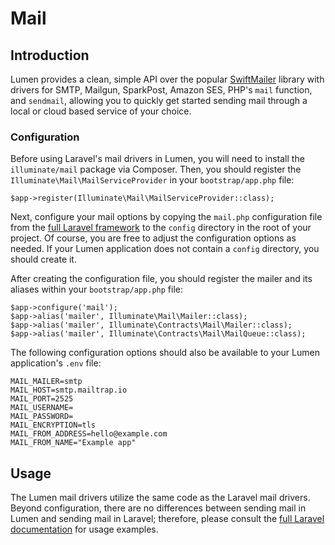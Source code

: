 # Mail

## Introduction

Lumen provides a clean, simple API over the popular [SwiftMailer](https://swiftmailer.symfony.com/) library with drivers for SMTP, Mailgun, SparkPost, Amazon SES, PHP's `mail` function, and `sendmail`, allowing you to quickly get started sending mail through a local or cloud based service of your choice.

### Configuration

Before using Laravel's mail drivers in Lumen, you will need to install the `illuminate/mail` package via Composer. Then, you should register the `Illuminate\Mail\MailServiceProvider` in your `bootstrap/app.php` file:

    $app->register(Illuminate\Mail\MailServiceProvider::class);

Next, configure your mail options by copying the `mail.php` configuration file from the [full Laravel framework](https://github.com/laravel/laravel/blob/master/config/mail.php) to the `config` directory in the root of your project. Of course, you are free to adjust the configuration options as needed. If your Lumen application does not contain a `config` directory, you should create it.

After creating the configuration file, you should register the mailer and its aliases within your `bootstrap/app.php` file:

    $app->configure('mail');
    $app->alias('mailer', Illuminate\Mail\Mailer::class);
    $app->alias('mailer', Illuminate\Contracts\Mail\Mailer::class);
    $app->alias('mailer', Illuminate\Contracts\Mail\MailQueue::class);

The following configuration options should also be available to your Lumen application's `.env` file:

    MAIL_MAILER=smtp
    MAIL_HOST=smtp.mailtrap.io
    MAIL_PORT=2525
    MAIL_USERNAME=
    MAIL_PASSWORD=
    MAIL_ENCRYPTION=tls
    MAIL_FROM_ADDRESS=hello@example.com
    MAIL_FROM_NAME="Example app"

## Usage

The Lumen mail drivers utilize the same code as the Laravel mail drivers. Beyond configuration, there are no differences between sending mail in Lumen and sending mail in Laravel; therefore, please consult the [full Laravel documentation](https://laravel.com/docs/mail) for usage examples.
